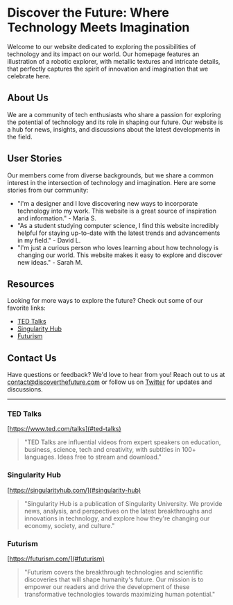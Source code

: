 <!--font:Dancing Script-->

# Discover the Future: Where Technology Meets Imagination

Welcome to our website dedicated to exploring the possibilities of technology and its impact on our world. Our homepage features an illustration of a robotic explorer, with metallic textures and intricate details, that perfectly captures the spirit of innovation and imagination that we celebrate here.

## About Us
We are a community of tech enthusiasts who share a passion for exploring the potential of technology and its role in shaping our future. Our website is a hub for news, insights, and discussions about the latest developments in the field.

## User Stories
Our members come from diverse backgrounds, but we share a common interest in the intersection of technology and imagination. Here are some stories from our community:

- "I'm a designer and I love discovering new ways to incorporate technology into my work. This website is a great source of inspiration and information." - Maria S.
- "As a student studying computer science, I find this website incredibly helpful for staying up-to-date with the latest trends and advancements in my field." - David L.
- "I'm just a curious person who loves learning about how technology is changing our world. This website makes it easy to explore and discover new ideas." - Sarah M.

## Resources
Looking for more ways to explore the future? Check out some of our favorite links:

- [TED Talks](#ted-talks)
- [Singularity Hub](#singularity-hub)
- [Futurism](#futurism)

## Contact Us
Have questions or feedback? We'd love to hear from you! Reach out to us at [contact@discoverthefuture.com](mailto:contact@discoverthefuture.com) or follow us on [Twitter](#twitter-handle) for updates and discussions.

---

### TED Talks
[https://www.ted.com/talks](#ted-talks)

> "TED Talks are influential videos from expert speakers on education, business, science, tech and creativity, with subtitles in 100+ languages. Ideas free to stream and download."

### Singularity Hub
[https://singularityhub.com/](#singularity-hub)

> "Singularity Hub is a publication of Singularity University. We provide news, analysis, and perspectives on the latest breakthroughs and innovations in technology, and explore how they're changing our economy, society, and culture."

### Futurism
[https://futurism.com/](#futurism)

> "Futurism covers the breakthrough technologies and scientific discoveries that will shape humanity's future. Our mission is to empower our readers and drive the development of these transformative technologies towards maximizing human potential."

<!--

Write me content for website with wallpaper which alt text is:

"An illustration of a robotic explorer, with metallic textures and intricate details."

The name/title of the page should not be 1:1 copy of the alt text but rather a real content of the website which is using this wallpaper.

- Use markdown format 
- Start with heading
- Heading should be short and concise
- The content should look like a real website 
- The website should not be about the wallpaper, wallpaper is just a related background
- Heading should be contain work "wallpaper" or "background"
- Include real sections like references, contact, user stories, etc. use things relevant to the page purpose.
- Feel free to use structure like headings, bullets, numbering, blockquotes, paragraphs, horizontal lines, etc.
- You can use formatting like bold or _italic_
- You can include UTF-8 emojis
- Links should be only #hash anchors (and you can refer to the document itself)
- Do not include images


---


# Exploring the Future: A Wallpaper for Tech Enthusiasts

Welcome to our website dedicated to all things tech and futuristic! Our wallpaper featuring an illustration of a robotic explorer perfectly captures the spirit of exploration and innovation that we celebrate here. 

## About Us
We are a community of tech enthusiasts who share a passion for exploring the possibilities of technology and its impact on our world. Our website is a hub for news, insights, and discussions about the latest developments in the field.

## User Stories
Our members come from all walks of life, but we share a common interest in technology and its potential to shape the future. Here are some stories from our community:

- "I'm a software engineer and I love staying up-to-date with the latest trends and advancements in my field. This website is a great resource for me to learn and connect with other like-minded individuals." - John D.
- "As a student studying robotics, I find this website incredibly helpful for research and inspiration. The wallpaper is a cool bonus!" - Sarah L.
- "I'm not a tech expert by any means, but I enjoy learning about how technology is changing our world. This website makes it easy to stay informed and engaged." - Alex P.

## References
Looking for more resources to explore? Check out some of our favorite links:

- [MIT Technology Review](#mit-tech-review)
- [Wired](#wired-magazine)
- [IEEE Spectrum](#ieee-spectrum)

## Contact Us
Have questions or feedback? We'd love to hear from you! Reach out to us at [contact@exploringthefuture.com](mailto:contact@exploringthefuture.com) or follow us on [Twitter](#twitter-handle) for updates and discussions.

---

### MIT Technology Review
[https://www.technologyreview.com/](#mit-tech-review)

> "MIT Technology Review is a magazine published by the Massachusetts Institute of Technology. It was founded in 1899 as The Technology Review, and was re-launched without "The" in its name on April 23, 1998 under then publisher R. Bruce Journey. In September 2005, it underwent another transition under its then editor-in-chief and publisher, Jason Pontin, to a form resembling the historical magazine." 

### Wired Magazine
[https://www.wired.com/](#wired-magazine)

> "Wired is a monthly American magazine, published in print and online editions, that focuses on how emerging technologies affect culture, the economy, and politics. Owned by Condé Nast, it is headquartered in San Francisco, California, and has been in publication since March/April 1993."

### IEEE Spectrum
[https://spectrum.ieee.org/](#ieee-spectrum)

> "IEEE Spectrum is a magazine edited by the Institute of Electrical and Electronics Engineers. The IEEE's description of Spectrum is: "IEEE Spectrum is the flagship magazine and website of the IEEE, the world’s largest professional organization devoted to engineering and the applied sciences. Our charter is to keep over 400,000 members informed about major trends and developments in technology, engineering, and science."


---


Heading should not include word "wallpaper". The website should not be about the wallpaper itself, wallpaper is just a related background, rewrite whole content.


---


# Discover the Future: Where Technology Meets Imagination

Welcome to our website dedicated to exploring the possibilities of technology and its impact on our world. Our homepage features an illustration of a robotic explorer, with metallic textures and intricate details, that perfectly captures the spirit of innovation and imagination that we celebrate here.

## About Us
We are a community of tech enthusiasts who share a passion for exploring the potential of technology and its role in shaping our future. Our website is a hub for news, insights, and discussions about the latest developments in the field.

## User Stories
Our members come from diverse backgrounds, but we share a common interest in the intersection of technology and imagination. Here are some stories from our community:

- "I'm a designer and I love discovering new ways to incorporate technology into my work. This website is a great source of inspiration and information." - Maria S.
- "As a student studying computer science, I find this website incredibly helpful for staying up-to-date with the latest trends and advancements in my field." - David L.
- "I'm just a curious person who loves learning about how technology is changing our world. This website makes it easy to explore and discover new ideas." - Sarah M.

## Resources
Looking for more ways to explore the future? Check out some of our favorite links:

- [TED Talks](#ted-talks)
- [Singularity Hub](#singularity-hub)
- [Futurism](#futurism)

## Contact Us
Have questions or feedback? We'd love to hear from you! Reach out to us at [contact@discoverthefuture.com](mailto:contact@discoverthefuture.com) or follow us on [Twitter](#twitter-handle) for updates and discussions.

---

### TED Talks
[https://www.ted.com/talks](#ted-talks)

> "TED Talks are influential videos from expert speakers on education, business, science, tech and creativity, with subtitles in 100+ languages. Ideas free to stream and download."

### Singularity Hub
[https://singularityhub.com/](#singularity-hub)

> "Singularity Hub is a publication of Singularity University. We provide news, analysis, and perspectives on the latest breakthroughs and innovations in technology, and explore how they're changing our economy, society, and culture."

### Futurism
[https://futurism.com/](#futurism)

> "Futurism covers the breakthrough technologies and scientific discoveries that will shape humanity's future. Our mission is to empower our readers and drive the development of these transformative technologies towards maximizing human potential."

-->
